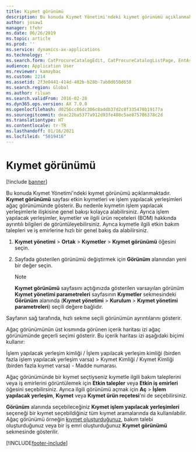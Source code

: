 ```yaml
---
title: Kıymet görünümü
description: Bu konuda Kıymet Yönetimi'ndeki kıymet görünümü açıklanmaktadır.
author: josaw1
manager: tfehr
ms.date: 06/26/2019
ms.topic: article
ms.prod: ''
ms.service: dynamics-ax-applications
ms.technology: ''
ms.search.form: CatProcureCatalogEdit, CatProcureCatalogListPage, EntAssetObjectTree, EntAssetFunctionalLocationTree
audience: Application User
ms.reviewer: kamaybac
ms.custom: 2214
ms.assetid: 2f3e0441-414d-402b-b28b-7ab0d650d658
ms.search.region: Global
ms.author: riluan
ms.search.validFrom: 2016-02-28
ms.dyn365.ops.version: AX 7.0.0
ms.openlocfilehash: d0256cc86dc306c8addb37d2c8f335470b19177a
ms.sourcegitcommit: deac22ba5377a912d93fe408c5ae875706378c2d
ms.translationtype: HT
ms.contentlocale: tr-TR
ms.lasthandoff: 01/16/2021
ms.locfileid: "5019416"
---
```

# <a name="asset-view"></a>Kıymet görünümü

[!include [banner](../../includes/banner.md)]

 

Bu konuda Kıymet Yönetimi'ndeki kıymet görünümü açıklanmaktadır. **Kıymet görünümü** sayfası etkin kıymetleri ve işlem yapılacak yerleşimleri ağaç görünümünde gösterir. Bu nedenle kıymetin işlem yapılacak yerleşimlerle ilişkisine genel bakışı kolayca alabilirsiniz. Ayrıca işlem yapılacak yerleşimler, kıymetler ve ilgili ürün reçeteleri (BOM) hakkında ayrıntılı bilgileri de görüntüleyebilirsiniz. Ayrıca kıymetle ilgili etkin bakım talepleri ve iş emirlerine hızlı bir genel bakış da alabilirsiniz.

1. **Kıymet yönetimi** \> **Ortak** \> **Kıymetler** \> **Kıymet görünümü** öğesini seçin.
2. Sayfada gösterilen görünümü değiştirmek için **Görünüm** alanından yeni bir değer seçin.

    > [!NOTE]
    > **Kıymet görünümü** sayfasını açtığınızda gösterilen varsayılan görünüm **Kıymet yönetimi parametreleri** sayfasının **Kıymetler** sekmesindeki **Görünüm** alanında (**Kıymet yönetimi** \> **Kurulum** \> **Kıymet yönetimi parametreleri**) seçili değere bağlıdır.

Sayfanın sağ tarafında, hızlı sekme seçili görünümün ayrıntılarını gösterir.

Ağaç görünümünün üst kısmında görünen içerik haritası izi ağaç görünümünde geçerli seçimi gösterir. Bu içerik haritası izi aşağıdaki biçimi kullanır:

İşlem yapılacak yerleşim kimliği / İşlem yapılacak yerleşim kimliği (birden fazla işlem yapılacak yerleşim varsa) \> Kıymet Kimliği / Kıymet Kimliği (birden fazla kıymet varsa) - Madde numarası.

Ağaç görünümünde bir kıymet seçtiyseniz kıymetle ilgili bakım taleplerini veya iş emirlerini görüntülemek için **Etkin talepler** veya **Etkin iş emirleri** öğesini seçebilirsiniz. Ayrıca ilgili görünümü açmak için **Aç** \> **İşlem yapılacak yerleşim**, **Kıymet** veya **Kıymet ürün reçetesi**'ni de seçebilirsiniz.

**Görünüm** alanında seçebileceğiniz **Kıymet işlem yapılacak yerleşimleri** seçeneği bir kıymet seçebildiğiniz tüm kıymet aramalarında da kullanılabilir. Ağaç görünümü örneğin [kıymet oluşturduğunuz](../objects/create-an-object.md), bakım talebi oluşturduğunuz veya bir iş emri oluşturduğunuz **Kıymet görünümü** sekmesinde gösterilir.


[!INCLUDE[footer-include](../../../includes/footer-banner.md)]